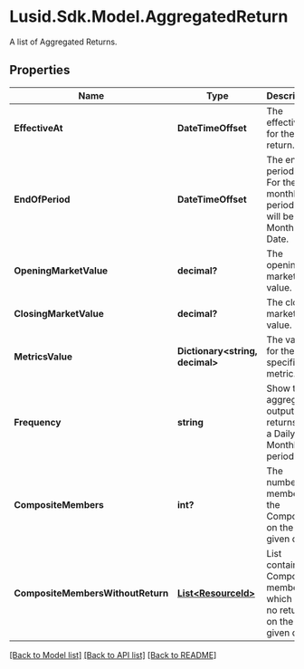 # Lusid.Sdk.Model.AggregatedReturn
A list of Aggregated Returns.

## Properties

Name | Type | Description | Notes
------------ | ------------- | ------------- | -------------
**EffectiveAt** | **DateTimeOffset** | The effectiveAt for the return. | 
**EndOfPeriod** | **DateTimeOffset** | The end of period date. For the monthly period this will be the Month End Date. | 
**OpeningMarketValue** | **decimal?** | The opening market value. | [optional] 
**ClosingMarketValue** | **decimal?** | The closing market value. | [optional] 
**MetricsValue** | **Dictionary&lt;string, decimal&gt;** | The value for the specified metric. | 
**Frequency** | **string** | Show the aggregated output returns on a Daily or Monthly period. | [optional] 
**CompositeMembers** | **int?** | The number of members in the Composite on the given day. | [optional] 
**CompositeMembersWithoutReturn** | [**List&lt;ResourceId&gt;**](ResourceId.md) | List containing Composite members which post no return on the given day. | [optional] 

[[Back to Model list]](../README.md#documentation-for-models) [[Back to API list]](../README.md#documentation-for-api-endpoints) [[Back to README]](../README.md)

